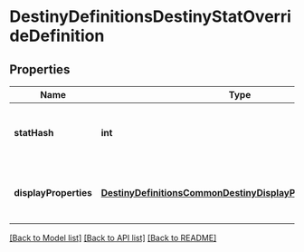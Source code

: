 # DestinyDefinitionsDestinyStatOverrideDefinition

## Properties
Name | Type | Description | Notes
------------ | ------------- | ------------- | -------------
**statHash** | **int** | The hash identifier of the stat whose display properties are being overridden. | [optional] 
**displayProperties** | [**DestinyDefinitionsCommonDestinyDisplayPropertiesDefinition**](DestinyDefinitionsCommonDestinyDisplayPropertiesDefinition.md) | The display properties to show instead of the base DestinyStatDefinition display properties. | [optional] 

[[Back to Model list]](../README.md#documentation-for-models) [[Back to API list]](../README.md#documentation-for-api-endpoints) [[Back to README]](../README.md)



